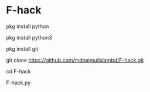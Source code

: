 # F-hack



pkg install python

pkg install python3

pkg install git

git clone https://github.com/mdnajmulislambd/F-hack.git

cd F-hack

F-hack.py


